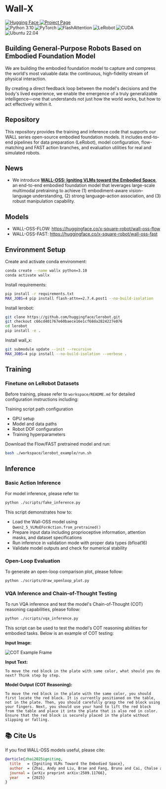 # Wall-X

<div align="left">

<!-- Links -->
<a href="https://huggingface.co/x-square-robot">
  <img src="https://img.shields.io/badge/Hugging%20Face-x--square--robot-FFB000?style=for-the-badge&logo=huggingface&logoColor=000" alt="Hugging Face">
</a>
<a href="https://x2robot.com/en/research/68bc2cde8497d7f238dde690">
  <img src="https://img.shields.io/badge/Project-1E90FF?style=for-the-badge&logo=google-chrome&logoColor=fff" alt="Project Page">
</a>

<!-- Tech stack -->
<br/>
<img src="https://img.shields.io/badge/Python-3.10-3776AB?style=flat&logo=python&logoColor=fff" alt="Python 3.10">
<img src="https://img.shields.io/badge/PyTorch-EE4C2C?style=flat&logo=pytorch&logoColor=fff" alt="PyTorch">
<img src="https://img.shields.io/badge/FlashAttention-0F9D58?style=flat&logo=nvidia&logoColor=fff" alt="FlashAttention">
<img src="https://img.shields.io/badge/LeRobot-222?style=flat&logo=huggingface&logoColor=ffd21e" alt="LeRobot">
<img src="https://img.shields.io/badge/CUDA-12.x-76B900?style=flat&logo=nvidia&logoColor=fff" alt="CUDA">
<img src="https://img.shields.io/badge/OS-Ubuntu%2022.04-E95420?style=flat&logo=ubuntu&logoColor=fff" alt="Ubuntu 22.04">

</div>

## Building General-Purpose Robots Based on Embodied Foundation Model
We are building the embodied foundation model to capture and compress the world's most valuable data: the continuous, high-fidelity stream of physical interaction.

By creating a direct feedback loop between the model's decisions and the body's lived experience, we enable the emergence of a truly generalizable intelligence—one that understands not just how the world works, but how to act effectively within it.

## Repository
This repository provides the training and inference code that supports our WALL series open-source embodied foundation models. It includes end-to-end pipelines for data preparation (LeRobot), model configuration, flow-matching and FAST action branches, and evaluation utilities for real and simulated robots.

## News
- We introduce [**WALL-OSS: Igniting VLMs toward the Embodied Space**](https://x2robot.com/en/research/68bc2cde8497d7f238dde690), an end-to-end embodied foundation model that leverages large-scale multimodal pretraining to achieve (1) embodiment-aware vision–language understanding, (2) strong language–action association, and (3) robust manipulation capability.

## Models
- WALL-OSS-FLOW: https://huggingface.co/x-square-robot/wall-oss-flow
- WALL-OSS-FAST: https://huggingface.co/x-square-robot/wall-oss-fast

## Environment Setup

Create and activate conda environment:
```bash
conda create --name wallx python=3.10
conda activate wallx
```

Install requirements:
```bash
pip install -r requirements.txt
MAX_JOBS=4 pip install flash-attn==2.7.4.post1 --no-build-isolation
```

Install lerobot:
```bash
git clone https://github.com/huggingface/lerobot.git
git checkout c66cd401767e60baece16e1cf68da2824227e076
cd lerobot
pip install -e .
```

Install wall_x:
```bash
git submodule update --init --recursive
MAX_JOBS=4 pip install --no-build-isolation --verbose .
```

## Training

### Finetune on LeRobot Datasets

Before training, please refer to `workspace/README.md` for detailed configuration instructions including:

Training script path configuration

- GPU setup
- Model and data paths
- Robot DOF configuration
- Training hyperparameters

Download the Flow/FAST pretrained model and run:
```bash
bash ./workspace/lerobot_example/run.sh
```

## Inference

### Basic Action Inference

For model inference, please refer to:

```bash
python ./scripts/fake_inference.py
```

This script demonstrates how to:
- Load the Wall-OSS model using `Qwen2_5_VLMoEForAction.from_pretrained()`
- Prepare input data including proprioceptive information, attention masks, and dataset specifications
- Run inference in validation mode with proper data types (bfloat16)
- Validate model outputs and check for numerical stability

### Open-Loop Evaluation

To generate an open-loop comparison plot, please follow:

```bash
python ./scripts/draw_openloop_plot.py
```

### VQA Inference and Chain-of-Thought Testing

To run VQA inference and test the model's Chain-of-Thought (COT) reasoning capabilities, please follow:

```bash
python ./scripts/vqa_inference.py
```

This script can be used to test the model's COT reasoning abilities for embodied tasks. Below is an example of COT testing:

**Input Image:**

![COT Example Frame](assets/cot_example_frame.png)

**Input Text:**
```
To move the red block in the plate with same color, what should you do next? Think step by step.
```

**Model Output (COT Reasoning):**
```
To move the red block in the plate with the same color, you should first locate the red block. It is currently positioned on the table, not in the plate. Then, you should carefully grasp the red block using your fingers. Next, you should use your hand to lift the red block from the table and place it into the plate that is also red in color. Ensure that the red block is securely placed in the plate without slipping or falling.
```

## 📚 Cite Us

If you find WALL-OSS models useful, please cite:

```bibtex
@article{zhai2025igniting,
  title   = {Igniting VLMs Toward the Embodied Space},
  author  = {Zhai, Andy and Liu, Brae and Fang, Bruno and Cai, Chalse and Ma, Ellie and Yin, Ethan and Wang, Hao and Zhou, Hugo and Wang, James and Shi, Lights and Liang, Lucy and Wang, Make and Wang, Qian and Gan, Roy and Yu, Ryan and Li, Shalfun and Liu, Starrick and Chen, Sylas and Chen, Vincent and Xu, Zach},
  journal = {arXiv preprint arXiv:2509.11766},
  year    = {2025}
}
```

